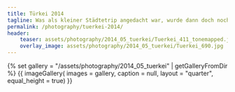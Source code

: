 ```yaml
---
title: Türkei 2014
tagline: Was als kleiner Städtetrip angedacht war, wurde dann doch noch etwas landschaftlich...Metropolen sind nicht so mein Ding ;)
permalink: /photography/tuerkei-2014/
header:
    teaser: assets/photography/2014_05_tuerkei/Tuerkei_411_tonemapped.jpg
    overlay_image: assets/photography/2014_05_tuerkei/Tuerkei_690.jpg
---
```


{% set gallery = "/assets/photography/2014_05_tuerkei" | getGalleryFromDir %}
{{ imageGallery(
    images = gallery,
    caption = null,
    layout = "quarter",
    equal_height = true) }}
